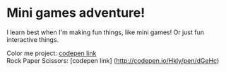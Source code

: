 Mini games adventure!
=======

I learn best when I'm making fun things, like mini games! Or just fun interactive things.


Color me project: [codepen link](http://cdpn.io/leIwK)      
Rock Paper Scissors: [codepen link] (http://codepen.io/Hkly/pen/dGeHc)
